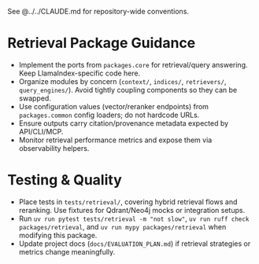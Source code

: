 See @../../CLAUDE.md for repository-wide conventions.

# Retrieval Package Guidance

- Implement the ports from `packages.core` for retrieval/query answering. Keep
  LlamaIndex-specific code here.
- Organize modules by concern (`context/`, `indices/`, `retrievers/`,
  `query_engines/`). Avoid tightly coupling components so they can be swapped.
- Use configuration values (vector/reranker endpoints) from `packages.common`
  config loaders; do not hardcode URLs.
- Ensure outputs carry citation/provenance metadata expected by API/CLI/MCP.
- Monitor retrieval performance metrics and expose them via observability
  helpers.

# Testing & Quality

- Place tests in `tests/retrieval/`, covering hybrid retrieval flows and
  reranking. Use fixtures for Qdrant/Neo4j mocks or integration setups.
- Run `uv run pytest tests/retrieval -m "not slow"`, `uv run ruff check packages/retrieval`,
  and `uv run mypy packages/retrieval` when modifying this package.
- Update project docs (`docs/EVALUATION_PLAN.md`) if retrieval strategies or
  metrics change meaningfully.
